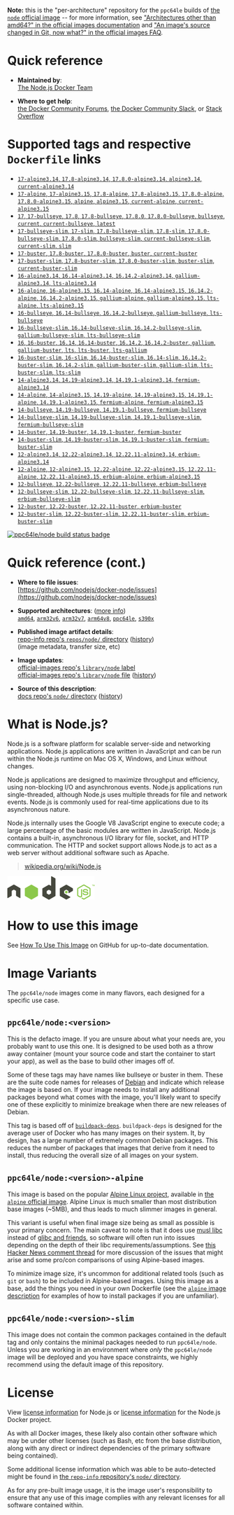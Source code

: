 <!--

********************************************************************************

WARNING:

    DO NOT EDIT "node/README.md"

    IT IS AUTO-GENERATED

    (from the other files in "node/" combined with a set of templates)

********************************************************************************

-->

**Note:** this is the "per-architecture" repository for the `ppc64le` builds of [the `node` official image](https://hub.docker.com/_/node) -- for more information, see ["Architectures other than amd64?" in the official images documentation](https://github.com/docker-library/official-images#architectures-other-than-amd64) and ["An image's source changed in Git, now what?" in the official images FAQ](https://github.com/docker-library/faq#an-images-source-changed-in-git-now-what).

# Quick reference

-	**Maintained by**:  
	[The Node.js Docker Team](https://github.com/nodejs/docker-node)

-	**Where to get help**:  
	[the Docker Community Forums](https://forums.docker.com/), [the Docker Community Slack](https://dockr.ly/slack), or [Stack Overflow](https://stackoverflow.com/search?tab=newest&q=docker)

# Supported tags and respective `Dockerfile` links

-	[`17-alpine3.14`, `17.8-alpine3.14`, `17.8.0-alpine3.14`, `alpine3.14`, `current-alpine3.14`](https://github.com/nodejs/docker-node/blob/5e2a48c5adf20552e9845a63bea442a838b6d6d3/17/alpine3.14/Dockerfile)
-	[`17-alpine`, `17-alpine3.15`, `17.8-alpine`, `17.8-alpine3.15`, `17.8.0-alpine`, `17.8.0-alpine3.15`, `alpine`, `alpine3.15`, `current-alpine`, `current-alpine3.15`](https://github.com/nodejs/docker-node/blob/5e2a48c5adf20552e9845a63bea442a838b6d6d3/17/alpine3.15/Dockerfile)
-	[`17`, `17-bullseye`, `17.8`, `17.8-bullseye`, `17.8.0`, `17.8.0-bullseye`, `bullseye`, `current`, `current-bullseye`, `latest`](https://github.com/nodejs/docker-node/blob/5e2a48c5adf20552e9845a63bea442a838b6d6d3/17/bullseye/Dockerfile)
-	[`17-bullseye-slim`, `17-slim`, `17.8-bullseye-slim`, `17.8-slim`, `17.8.0-bullseye-slim`, `17.8.0-slim`, `bullseye-slim`, `current-bullseye-slim`, `current-slim`, `slim`](https://github.com/nodejs/docker-node/blob/5e2a48c5adf20552e9845a63bea442a838b6d6d3/17/bullseye-slim/Dockerfile)
-	[`17-buster`, `17.8-buster`, `17.8.0-buster`, `buster`, `current-buster`](https://github.com/nodejs/docker-node/blob/5e2a48c5adf20552e9845a63bea442a838b6d6d3/17/buster/Dockerfile)
-	[`17-buster-slim`, `17.8-buster-slim`, `17.8.0-buster-slim`, `buster-slim`, `current-buster-slim`](https://github.com/nodejs/docker-node/blob/5e2a48c5adf20552e9845a63bea442a838b6d6d3/17/buster-slim/Dockerfile)
-	[`16-alpine3.14`, `16.14-alpine3.14`, `16.14.2-alpine3.14`, `gallium-alpine3.14`, `lts-alpine3.14`](https://github.com/nodejs/docker-node/blob/6e8f32de3f620833e563e9f2b427d50055783801/16/alpine3.14/Dockerfile)
-	[`16-alpine`, `16-alpine3.15`, `16.14-alpine`, `16.14-alpine3.15`, `16.14.2-alpine`, `16.14.2-alpine3.15`, `gallium-alpine`, `gallium-alpine3.15`, `lts-alpine`, `lts-alpine3.15`](https://github.com/nodejs/docker-node/blob/6e8f32de3f620833e563e9f2b427d50055783801/16/alpine3.15/Dockerfile)
-	[`16-bullseye`, `16.14-bullseye`, `16.14.2-bullseye`, `gallium-bullseye`, `lts-bullseye`](https://github.com/nodejs/docker-node/blob/6e8f32de3f620833e563e9f2b427d50055783801/16/bullseye/Dockerfile)
-	[`16-bullseye-slim`, `16.14-bullseye-slim`, `16.14.2-bullseye-slim`, `gallium-bullseye-slim`, `lts-bullseye-slim`](https://github.com/nodejs/docker-node/blob/6e8f32de3f620833e563e9f2b427d50055783801/16/bullseye-slim/Dockerfile)
-	[`16`, `16-buster`, `16.14`, `16.14-buster`, `16.14.2`, `16.14.2-buster`, `gallium`, `gallium-buster`, `lts`, `lts-buster`, `lts-gallium`](https://github.com/nodejs/docker-node/blob/6e8f32de3f620833e563e9f2b427d50055783801/16/buster/Dockerfile)
-	[`16-buster-slim`, `16-slim`, `16.14-buster-slim`, `16.14-slim`, `16.14.2-buster-slim`, `16.14.2-slim`, `gallium-buster-slim`, `gallium-slim`, `lts-buster-slim`, `lts-slim`](https://github.com/nodejs/docker-node/blob/6e8f32de3f620833e563e9f2b427d50055783801/16/buster-slim/Dockerfile)
-	[`14-alpine3.14`, `14.19-alpine3.14`, `14.19.1-alpine3.14`, `fermium-alpine3.14`](https://github.com/nodejs/docker-node/blob/6e8f32de3f620833e563e9f2b427d50055783801/14/alpine3.14/Dockerfile)
-	[`14-alpine`, `14-alpine3.15`, `14.19-alpine`, `14.19-alpine3.15`, `14.19.1-alpine`, `14.19.1-alpine3.15`, `fermium-alpine`, `fermium-alpine3.15`](https://github.com/nodejs/docker-node/blob/6e8f32de3f620833e563e9f2b427d50055783801/14/alpine3.15/Dockerfile)
-	[`14-bullseye`, `14.19-bullseye`, `14.19.1-bullseye`, `fermium-bullseye`](https://github.com/nodejs/docker-node/blob/6e8f32de3f620833e563e9f2b427d50055783801/14/bullseye/Dockerfile)
-	[`14-bullseye-slim`, `14.19-bullseye-slim`, `14.19.1-bullseye-slim`, `fermium-bullseye-slim`](https://github.com/nodejs/docker-node/blob/6e8f32de3f620833e563e9f2b427d50055783801/14/bullseye-slim/Dockerfile)
-	[`14-buster`, `14.19-buster`, `14.19.1-buster`, `fermium-buster`](https://github.com/nodejs/docker-node/blob/6e8f32de3f620833e563e9f2b427d50055783801/14/buster/Dockerfile)
-	[`14-buster-slim`, `14.19-buster-slim`, `14.19.1-buster-slim`, `fermium-buster-slim`](https://github.com/nodejs/docker-node/blob/6e8f32de3f620833e563e9f2b427d50055783801/14/buster-slim/Dockerfile)
-	[`12-alpine3.14`, `12.22-alpine3.14`, `12.22.11-alpine3.14`, `erbium-alpine3.14`](https://github.com/nodejs/docker-node/blob/6e8f32de3f620833e563e9f2b427d50055783801/12/alpine3.14/Dockerfile)
-	[`12-alpine`, `12-alpine3.15`, `12.22-alpine`, `12.22-alpine3.15`, `12.22.11-alpine`, `12.22.11-alpine3.15`, `erbium-alpine`, `erbium-alpine3.15`](https://github.com/nodejs/docker-node/blob/6e8f32de3f620833e563e9f2b427d50055783801/12/alpine3.15/Dockerfile)
-	[`12-bullseye`, `12.22-bullseye`, `12.22.11-bullseye`, `erbium-bullseye`](https://github.com/nodejs/docker-node/blob/6e8f32de3f620833e563e9f2b427d50055783801/12/bullseye/Dockerfile)
-	[`12-bullseye-slim`, `12.22-bullseye-slim`, `12.22.11-bullseye-slim`, `erbium-bullseye-slim`](https://github.com/nodejs/docker-node/blob/6e8f32de3f620833e563e9f2b427d50055783801/12/bullseye-slim/Dockerfile)
-	[`12-buster`, `12.22-buster`, `12.22.11-buster`, `erbium-buster`](https://github.com/nodejs/docker-node/blob/6e8f32de3f620833e563e9f2b427d50055783801/12/buster/Dockerfile)
-	[`12-buster-slim`, `12.22-buster-slim`, `12.22.11-buster-slim`, `erbium-buster-slim`](https://github.com/nodejs/docker-node/blob/6e8f32de3f620833e563e9f2b427d50055783801/12/buster-slim/Dockerfile)

[![ppc64le/node build status badge](https://img.shields.io/jenkins/s/https/doi-janky.infosiftr.net/job/multiarch/job/ppc64le/job/node.svg?label=ppc64le/node%20%20build%20job)](https://doi-janky.infosiftr.net/job/multiarch/job/ppc64le/job/node/)

# Quick reference (cont.)

-	**Where to file issues**:  
	[https://github.com/nodejs/docker-node/issues](https://github.com/nodejs/docker-node/issues)

-	**Supported architectures**: ([more info](https://github.com/docker-library/official-images#architectures-other-than-amd64))  
	[`amd64`](https://hub.docker.com/r/amd64/node/), [`arm32v6`](https://hub.docker.com/r/arm32v6/node/), [`arm32v7`](https://hub.docker.com/r/arm32v7/node/), [`arm64v8`](https://hub.docker.com/r/arm64v8/node/), [`ppc64le`](https://hub.docker.com/r/ppc64le/node/), [`s390x`](https://hub.docker.com/r/s390x/node/)

-	**Published image artifact details**:  
	[repo-info repo's `repos/node/` directory](https://github.com/docker-library/repo-info/blob/master/repos/node) ([history](https://github.com/docker-library/repo-info/commits/master/repos/node))  
	(image metadata, transfer size, etc)

-	**Image updates**:  
	[official-images repo's `library/node` label](https://github.com/docker-library/official-images/issues?q=label%3Alibrary%2Fnode)  
	[official-images repo's `library/node` file](https://github.com/docker-library/official-images/blob/master/library/node) ([history](https://github.com/docker-library/official-images/commits/master/library/node))

-	**Source of this description**:  
	[docs repo's `node/` directory](https://github.com/docker-library/docs/tree/master/node) ([history](https://github.com/docker-library/docs/commits/master/node))

# What is Node.js?

Node.js is a software platform for scalable server-side and networking applications. Node.js applications are written in JavaScript and can be run within the Node.js runtime on Mac OS X, Windows, and Linux without changes.

Node.js applications are designed to maximize throughput and efficiency, using non-blocking I/O and asynchronous events. Node.js applications run single-threaded, although Node.js uses multiple threads for file and network events. Node.js is commonly used for real-time applications due to its asynchronous nature.

Node.js internally uses the Google V8 JavaScript engine to execute code; a large percentage of the basic modules are written in JavaScript. Node.js contains a built-in, asynchronous I/O library for file, socket, and HTTP communication. The HTTP and socket support allows Node.js to act as a web server without additional software such as Apache.

> [wikipedia.org/wiki/Node.js](https://en.wikipedia.org/wiki/Node.js)

![logo](https://raw.githubusercontent.com/docker-library/docs/01c12653951b2fe592c1f93a13b4e289ada0e3a1/node/logo.png)

# How to use this image

See [How To Use This Image](https://github.com/nodejs/docker-node/blob/master/README.md#how-to-use-this-image) on GitHub for up-to-date documentation.

# Image Variants

The `ppc64le/node` images come in many flavors, each designed for a specific use case.

## `ppc64le/node:<version>`

This is the defacto image. If you are unsure about what your needs are, you probably want to use this one. It is designed to be used both as a throw away container (mount your source code and start the container to start your app), as well as the base to build other images off of.

Some of these tags may have names like bullseye or buster in them. These are the suite code names for releases of [Debian](https://wiki.debian.org/DebianReleases) and indicate which release the image is based on. If your image needs to install any additional packages beyond what comes with the image, you'll likely want to specify one of these explicitly to minimize breakage when there are new releases of Debian.

This tag is based off of [`buildpack-deps`](https://hub.docker.com/_/buildpack-deps/). `buildpack-deps` is designed for the average user of Docker who has many images on their system. It, by design, has a large number of extremely common Debian packages. This reduces the number of packages that images that derive from it need to install, thus reducing the overall size of all images on your system.

## `ppc64le/node:<version>-alpine`

This image is based on the popular [Alpine Linux project](https://alpinelinux.org), available in [the `alpine` official image](https://hub.docker.com/_/alpine). Alpine Linux is much smaller than most distribution base images (~5MB), and thus leads to much slimmer images in general.

This variant is useful when final image size being as small as possible is your primary concern. The main caveat to note is that it does use [musl libc](https://musl.libc.org) instead of [glibc and friends](https://www.etalabs.net/compare_libcs.html), so software will often run into issues depending on the depth of their libc requirements/assumptions. See [this Hacker News comment thread](https://news.ycombinator.com/item?id=10782897) for more discussion of the issues that might arise and some pro/con comparisons of using Alpine-based images.

To minimize image size, it's uncommon for additional related tools (such as `git` or `bash`) to be included in Alpine-based images. Using this image as a base, add the things you need in your own Dockerfile (see the [`alpine` image description](https://hub.docker.com/_/alpine/) for examples of how to install packages if you are unfamiliar).

## `ppc64le/node:<version>-slim`

This image does not contain the common packages contained in the default tag and only contains the minimal packages needed to run `ppc64le/node`. Unless you are working in an environment where *only* the `ppc64le/node` image will be deployed and you have space constraints, we highly recommend using the default image of this repository.

# License

View [license information](https://github.com/nodejs/node/blob/master/LICENSE) for Node.js or [license information](https://github.com/nodejs/docker-node/blob/master/LICENSE) for the Node.js Docker project.

As with all Docker images, these likely also contain other software which may be under other licenses (such as Bash, etc from the base distribution, along with any direct or indirect dependencies of the primary software being contained).

Some additional license information which was able to be auto-detected might be found in [the `repo-info` repository's `node/` directory](https://github.com/docker-library/repo-info/tree/master/repos/node).

As for any pre-built image usage, it is the image user's responsibility to ensure that any use of this image complies with any relevant licenses for all software contained within.
